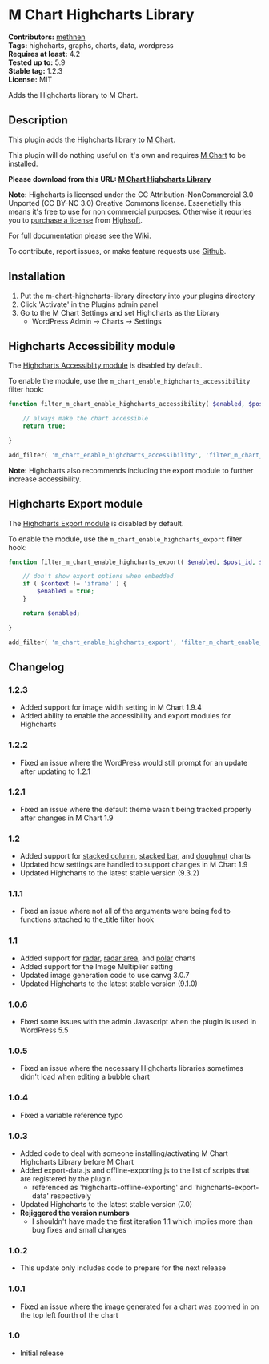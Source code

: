 # M Chart Highcharts Library #
**Contributors:** [methnen](https://profiles.wordpress.org/methnen/)  
**Tags:** highcharts, graphs, charts, data, wordpress  
**Requires at least:** 4.2  
**Tested up to:** 5.9  
**Stable tag:** 1.2.3  
**License:** MIT  

Adds the Highcharts library to M Chart.

## Description ##

This plugin adds the Highcharts library to [M Chart](https://wordpress.org/plugins/m-chart/).

This plugin will do nothing useful on it's own and requires [M Chart](https://wordpress.org/plugins/m-chart/) to be installed.

**Please download from this URL: [M Chart Highcharts Library](https://github.com/methnen/m-chart-highcharts-library/raw/master/plugin.zip)**

**Note:** Highcharts is licensed under the CC Attribution-NonCommercial 3.0 Unported (CC BY-NC 3.0) Creative Commons license. Essenetially this means it's free to use for non commercial purposes. Otherwise it requries you to [purchase a license](https://shop.highsoft.com/highcharts) from [Highsoft](https://www.highcharts.com/about).

For full documentation please see the [Wiki](https://github.com/methnen/m-chart/wiki).

To contribute, report issues, or make feature requests use [Github](https://github.com/methnen/m-chart-highcharts/).

## Installation ##

1. Put the m-chart-highcharts-library directory into your plugins directory
2. Click 'Activate' in the Plugins admin panel
3. Go to the M Chart Settings and set Highcharts as the Library
	- WordPress Admin -> Charts -> Settings

## Highcharts Accessibility module ##

The [Highcharts Accessiblity module](https://www.highcharts.com/docs/accessibility/accessibility-module) is disabled by default.

To enable the module, use the `m_chart_enable_highcharts_accessibility` filter hook:

```php
function filter_m_chart_enable_highcharts_accessibility( $enabled, $post_id, $context ) {

	// always make the chart accessible
	return true;

}

add_filter( 'm_chart_enable_highcharts_accessibility', 'filter_m_chart_enable_highcharts_accessibility', 10, 2 );
```

**Note:** Highcharts also recommends including the export module to further increase accessibility.

## Highcharts Export module ##

The [Highcharts Export module](https://www.highcharts.com/docs/accessibility/accessibility-module) is disabled by default.

To enable the module, use the `m_chart_enable_highcharts_export` filter hook:

```php
function filter_m_chart_enable_highcharts_export( $enabled, $post_id, $context ) {

	// don't show export options when embedded
	if ( $context != 'iframe' ) {
		$enabled = true;
	}

	return $enabled;

}

add_filter( 'm_chart_enable_highcharts_export', 'filter_m_chart_enable_highcharts_export', 10, 2 );
```

## Changelog ##

### 1.2.3 ###

* Added support for image width setting in M Chart 1.9.4
* Added ability to enable the accessibility and export modules for Highcharts

### 1.2.2 ###

* Fixed an issue where the WordPress would still prompt for an update after updating to 1.2.1

### 1.2.1 ###

* Fixed an issue where the default theme wasn't being tracked properly after changes in M Chart 1.9

### 1.2 ###

* Added support for [stacked column](https://github.com/methnen/m-chart/wiki/Types-of-charts#stacked-column), [stacked bar](https://github.com/methnen/m-chart/wiki/Types-of-charts#stacked-bar), and [doughnut](https://github.com/methnen/m-chart/wiki/Types-of-charts#doughnut) charts
* Updated how settings are handled to support changes in M Chart 1.9
* Updated Highcharts to the latest stable version (9.3.2)

### 1.1.1 ###

* Fixed an issue where not all of the arguments were being fed to functions attached to the_title filter hook

### 1.1 ###

* Added support for [radar](https://github.com/methnen/m-chart/wiki/Types-of-charts#radar), [radar area](https://github.com/methnen/m-chart/wiki/Types-of-charts#radar-area), and [polar](https://github.com/methnen/m-chart/wiki/Types-of-charts#polar) charts
* Added support for the Image Multiplier setting
* Updated image generation code to use canvg 3.0.7
* Updated Highcharts to the latest stable version (9.1.0)

### 1.0.6 ###

* Fixed some issues with the admin Javascript when the plugin is used in WordPress 5.5

### 1.0.5 ###

* Fixed an issue where the necessary Highcharts libraries sometimes didn't load when editing a bubble chart

### 1.0.4 ###

* Fixed a variable reference typo

### 1.0.3 ###

* Added code to deal with someone installing/activating M Chart Highcharts Library before M Chart
* Added export-data.js and offline-exporting.js to the list of scripts that are registered by the plugin
	* referenced as 'highcharts-offline-exporting' and 'highcharts-export-data' respectively
* Updated Highcharts to the latest stable version (7.0)
* **Rejiggered the version numbers**
	* I shouldn't have made the first iteration 1.1 which implies more than bug fixes and small changes

### 1.0.2 ###

* This update only includes code to prepare for the next release

### 1.0.1 ###

* Fixed an issue where the image generated for a chart was zoomed in on the top left fourth of the chart

### 1.0 ###

* Initial release

